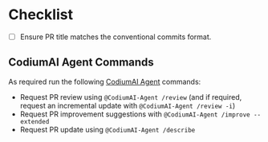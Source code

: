 # Checklist

- [ ] Ensure PR title matches the conventional commits format.

## CodiumAI Agent Commands

As required run the following [CodiumAI Agent](https://github.com/Codium-ai/pr-agent) commands:

- Request PR review using `@CodiumAI-Agent /review` (and if required, request an incremental update with `@CodiumAI-Agent /review -i`)
- Request PR improvement suggestions with `@CodiumAI-Agent /improve --extended`
- Request PR update using `@CodiumAI-Agent /describe`
